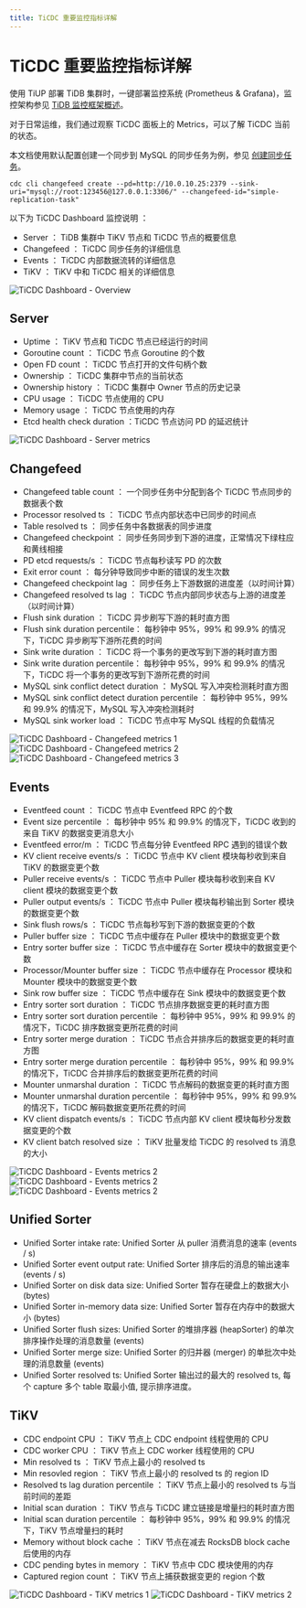 ```yaml
---
title: TiCDC 重要监控指标详解
---
```


<!--

How to obatin pictures in this document?

1. Deploy two cluster

 upstream: 1 TiDB, 1 PD, 4 TiKV and 2 TiCDC
 upstream: 1 TiDB, 1 PD and 1 TiKV

2. Create changefeed

    ```sh
    tiup cdc cli --pd=http://172.16.5.33:47902 changefeed create \
        --sink-uri="mysql://root:@172.16.5.33:48004/" \
        --changefeed-id="simple-replication-task"
    ```

3. Run TPCC

    ```sh
    go-tpc -H 172.16.5.33 -P 47904 -U root -D test tpcc prepare --warehouses 30 && \
        go-tpc -H 172.16.5.33 -P 47904 -U root -D test tpcc run --warehouses 30
    ```

-->


# TiCDC 重要监控指标详解

使用 TiUP 部署 TiDB 集群时，一键部署监控系统 (Prometheus & Grafana)，监控架构参见 [TiDB 监控框架概述](https://docs.pingcap.com/zh/tidb/stable/tidb-monitoring-framework)。

对于日常运维，我们通过观察 TiCDC 面板上的 Metrics，可以了解 TiCDC 当前的状态。

本文档使用默认配置创建一个同步到 MySQL 的同步任务为例，参见 [创建同步任务](https://docs.pingcap.com/zh/tidb/stable/manage-ticdc#%E5%88%9B%E5%BB%BA%E5%90%8C%E6%AD%A5%E4%BB%BB%E5%8A%A1)。

```shell
cdc cli changefeed create --pd=http://10.0.10.25:2379 --sink-uri="mysql://root:123456@127.0.0.1:3306/" --changefeed-id="simple-replication-task"
```

以下为 TiCDC Dashboard 监控说明 ：

- Server ： TiDB 集群中 TiKV 节点和 TiCDC 节点的概要信息
- Changefeed ： TiCDC 同步任务的详细信息
- Events ： TiCDC 内部数据流转的详细信息
- TiKV ： TiKV 中和 TiCDC 相关的详细信息

![TiCDC Dashboard - Overview](/docs/media/ticdc-dashboard-overview.png)
## Server

- Uptime ： TiKV 节点和 TiCDC 节点已经运行的时间
- Goroutine count ： TiCDC 节点 Goroutine 的个数
- Open FD count ： TiCDC 节点打开的文件句柄个数
- Ownership ： TiCDC 集群中节点的当前状态
- Ownership history ： TiCDC 集群中 Owner 节点的历史记录
- CPU usage ： TiCDC 节点使用的 CPU
- Memory usage ： TiCDC 节点使用的内存
- Etcd health check duration ：TiCDC 节点访问 PD 的延迟统计

![TiCDC Dashboard - Server metrics](/docs/media/ticdc-dashboard-server.png)
## Changefeed

- Changefeed table count ： 一个同步任务中分配到各个 TiCDC 节点同步的数据表个数
- Processor resolved ts ： TiCDC 节点内部状态中已同步的时间点
- Table resolved ts ： 同步任务中各数据表的同步进度
- Changefeed checkpoint ： 同步任务同步到下游的进度，正常情况下绿柱应和黄线相接
- PD etcd requests/s ： TiCDC 节点每秒读写 PD 的次数
- Exit error count ： 每分钟导致同步中断的错误的发生次数
- Changefeed checkpoint lag ： 同步任务上下游数据的进度差（以时间计算）
- Changefeed resolved ts lag ： TiCDC 节点内部同步状态与上游的进度差（以时间计算）
- Flush sink duration ： TiCDC 异步刷写下游的耗时直方图
- Flush sink duration percentile： 每秒钟中 95%，99% 和 99.9% 的情况下，TiCDC 异步刷写下游所花费的时间
- Sink write duration ： TiCDC 将一个事务的更改写到下游的耗时直方图
- Sink write duration percentile： 每秒钟中 95%，99% 和 99.9% 的情况下，TiCDC 将一个事务的更改写到下游所花费的时间
- MySQL sink conflict detect duration ： MySQL 写入冲突检测耗时直方图
- MySQL sink conflict detect duration percentile ： 每秒钟中 95%，99% 和 99.9% 的情况下，MySQL 写入冲突检测耗时
- MySQL sink worker load ： TiCDC 节点中写 MySQL 线程的负载情况

![TiCDC Dashboard - Changefeed metrics 1](/docs/media/ticdc-dashboard-changefeed-1.png)
![TiCDC Dashboard - Changefeed metrics 2](/docs/media/ticdc-dashboard-changefeed-2.png)
![TiCDC Dashboard - Changefeed metrics 3](/docs/media/ticdc-dashboard-changefeed-3.png)

## Events

- Eventfeed count ： TiCDC 节点中 Eventfeed RPC 的个数
- Event size percentile ： 每秒钟中 95% 和 99.9% 的情况下，TiCDC 收到的来自 TiKV 的数据变更消息大小
- Eventfeed error/m ： TiCDC 节点每分钟 Eventfeed RPC 遇到的错误个数
- KV client receive events/s ： TiCDC 节点中 KV client 模块每秒收到来自 TiKV 的数据变更个数
- Puller receive events/s ： TiCDC 节点中 Puller 模块每秒收到来自 KV client 模块的数据变更个数
- Puller output events/s ： TiCDC 节点中 Puller 模块每秒输出到 Sorter 模块的数据变更个数
- Sink flush rows/s ： TiCDC 节点每秒写到下游的数据变更的个数
- Puller buffer size ： TiCDC 节点中缓存在 Puller 模块中的数据变更个数
- Entry sorter buffer size ： TiCDC 节点中缓存在 Sorter 模块中的数据变更个数
- Processor/Mounter buffer size ： TiCDC 节点中缓存在 Processor 模块和 Mounter 模块中的数据变更个数
- Sink row buffer size ： TiCDC 节点中缓存在 Sink 模块中的数据变更个数
- Entry sorter sort duration ： TiCDC 节点排序数据变更的耗时直方图
- Entry sorter sort duration percentile ： 每秒钟中 95%，99% 和 99.9% 的情况下，TiCDC 排序数据变更所花费的时间
- Entry sorter merge duration ： TiCDC 节点合并排序后的数据变更的耗时直方图
- Entry sorter merge duration percentile ： 每秒钟中 95%，99% 和 99.9% 的情况下，TiCDC 合并排序后的数据变更所花费的时间
- Mounter unmarshal duration ： TiCDC 节点解码的数据变更的耗时直方图
- Mounter unmarshal duration percentile ： 每秒钟中 95%，99% 和 99.9% 的情况下，TiCDC 解码数据变更所花费的时间
- KV client dispatch events/s ： TiCDC 节点内部 KV client 模块每秒分发数据变更的个数
- KV client batch resolved size ： TiKV 批量发给 TiCDC 的 resolved ts 消息的大小

![TiCDC Dashboard - Events metrics 2](/docs/media/ticdc-dashboard-events-1.png)
![TiCDC Dashboard - Events metrics 2](/docs/media/ticdc-dashboard-events-2.png)
![TiCDC Dashboard - Events metrics 2](/docs/media/ticdc-dashboard-events-3.png)

## Unified Sorter
- Unified Sorter intake rate: Unified Sorter 从 puller 消费消息的速率 (events / s)
- Unified Sorter event output rate: Unified Sorter 排序后的消息的输出速率 (events / s)
- Unified Sorter on disk data size: Unified Sorter 暂存在硬盘上的数据大小 (bytes)
- Unified Sorter in-memory data size: Unified Sorter 暂存在内存中的数据大小 (bytes)
- Unified Sorter flush sizes: Unified Sorter 的堆排序器 (heapSorter) 的单次排序操作处理的消息数量 (events)
- Unified Sorter merge size: Unified Sorter 的归并器 (merger) 的单批次中处理的消息数量 (events)
- Unified Sorter resolved ts: Unified Sorter 输出过的最大的 resolved ts, 每个 capture 多个 table 取最小值, 提示排序进度。


## TiKV

- CDC endpoint CPU ： TiKV 节点上 CDC endpoint 线程使用的 CPU
- CDC worker CPU ： TiKV 节点上 CDC worker 线程使用的 CPU
- Min resolved ts ： TiKV 节点上最小的 resolved ts
- Min resovled region ： TiKV 节点上最小的 resolved ts 的 region ID
- Resolved ts lag duration percentile ： TiKV 节点上最小的 resolved ts 与当前时间的差距
- Initial scan duration ： TiKV 节点与 TiCDC 建立链接是增量扫的耗时直方图
- Initial scan duration percentile ： 每秒钟中 95%，99% 和 99.9% 的情况下，TiKV 节点增量扫的耗时
- Memory without block cache ： TiKV 节点在减去 RocksDB block cache 后使用的内存
- CDC pending bytes in memory ： TiKV 节点中 CDC 模块使用的内存
- Captured region count ： TiKV 节点上捕获数据变更的 region 个数

![TiCDC Dashboard - TiKV metrics 1](/docs/media/ticdc-dashboard-tikv-1.png)
![TiCDC Dashboard - TiKV metrics 2](/docs/media/ticdc-dashboard-tikv-2.png)
